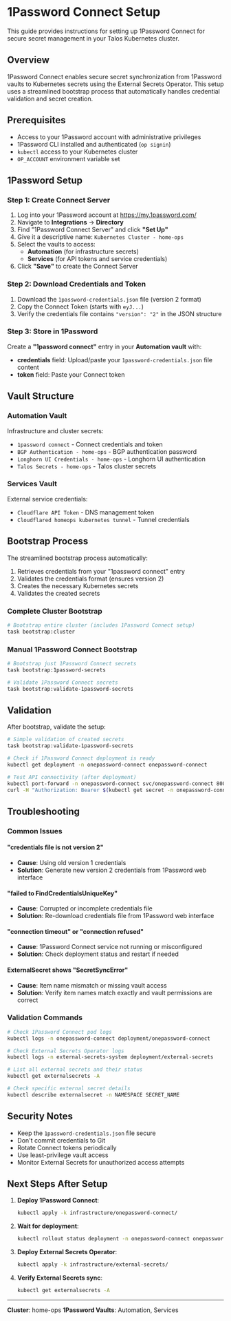 # 1Password Connect Setup

This guide provides instructions for setting up 1Password Connect for secure secret management in your Talos Kubernetes cluster.

## Overview

1Password Connect enables secure secret synchronization from 1Password vaults to Kubernetes secrets using the External Secrets Operator. This setup uses a streamlined bootstrap process that automatically handles credential validation and secret creation.

## Prerequisites

- Access to your 1Password account with administrative privileges
- 1Password CLI installed and authenticated (`op signin`)
- `kubectl` access to your Kubernetes cluster
- `OP_ACCOUNT` environment variable set

## 1Password Setup

### Step 1: Create Connect Server

1. Log into your 1Password account at <https://my.1password.com/>
2. Navigate to **Integrations** → **Directory**
3. Find "1Password Connect Server" and click **"Set Up"**
4. Give it a descriptive name: `Kubernetes Cluster - home-ops`
5. Select the vaults to access:
   - **Automation** (for infrastructure secrets)
   - **Services** (for API tokens and service credentials)
6. Click **"Save"** to create the Connect Server

### Step 2: Download Credentials and Token

1. Download the `1password-credentials.json` file (version 2 format)
2. Copy the Connect Token (starts with `eyJ...`)
3. Verify the credentials file contains `"version": "2"` in the JSON structure

### Step 3: Store in 1Password

Create a **"1password connect"** entry in your **Automation vault** with:

- **credentials** field: Upload/paste your `1password-credentials.json` file content
- **token** field: Paste your Connect token

## Vault Structure

### Automation Vault

Infrastructure and cluster secrets:

- `1password connect` - Connect credentials and token
- `BGP Authentication - home-ops` - BGP authentication password
- `Longhorn UI Credentials - home-ops` - Longhorn UI authentication
- `Talos Secrets - home-ops` - Talos cluster secrets

### Services Vault

External service credentials:

- `Cloudflare API Token` - DNS management token
- `Cloudflared homeops kubernetes tunnel` - Tunnel credentials

## Bootstrap Process

The streamlined bootstrap process automatically:

1. Retrieves credentials from your "1password connect" entry
2. Validates the credentials format (ensures version 2)
3. Creates the necessary Kubernetes secrets
4. Validates the created secrets

### Complete Cluster Bootstrap

```bash
# Bootstrap entire cluster (includes 1Password Connect setup)
task bootstrap:cluster
```

### Manual 1Password Connect Bootstrap

```bash
# Bootstrap just 1Password Connect secrets
task bootstrap:1password-secrets

# Validate 1Password Connect secrets
task bootstrap:validate-1password-secrets
```

## Validation

After bootstrap, validate the setup:

```bash
# Simple validation of created secrets
task bootstrap:validate-1password-secrets

# Check if 1Password Connect deployment is ready
kubectl get deployment -n onepassword-connect onepassword-connect

# Test API connectivity (after deployment)
kubectl port-forward -n onepassword-connect svc/onepassword-connect 8080:8080 &
curl -H "Authorization: Bearer $(kubectl get secret -n onepassword-connect onepassword-connect-token -o jsonpath='{.data.token}' | base64 -d)" http://localhost:8080/v1/health
```

## Troubleshooting

### Common Issues

#### "credentials file is not version 2"

- **Cause**: Using old version 1 credentials
- **Solution**: Generate new version 2 credentials from 1Password web interface

#### "failed to FindCredentialsUniqueKey"

- **Cause**: Corrupted or incomplete credentials file
- **Solution**: Re-download credentials file from 1Password web interface

#### "connection timeout" or "connection refused"

- **Cause**: 1Password Connect service not running or misconfigured
- **Solution**: Check deployment status and restart if needed

#### ExternalSecret shows "SecretSyncError"

- **Cause**: Item name mismatch or missing vault access
- **Solution**: Verify item names match exactly and vault permissions are correct

### Validation Commands

```bash
# Check 1Password Connect pod logs
kubectl logs -n onepassword-connect deployment/onepassword-connect

# Check External Secrets Operator logs
kubectl logs -n external-secrets-system deployment/external-secrets

# List all external secrets and their status
kubectl get externalsecrets -A

# Check specific external secret details
kubectl describe externalsecret -n NAMESPACE SECRET_NAME
```

## Security Notes

- Keep the `1password-credentials.json` file secure
- Don't commit credentials to Git
- Rotate Connect tokens periodically
- Use least-privilege vault access
- Monitor External Secrets for unauthorized access attempts

## Next Steps After Setup

1. **Deploy 1Password Connect**:

   ```bash
   kubectl apply -k infrastructure/onepassword-connect/
   ```

2. **Wait for deployment**:

   ```bash
   kubectl rollout status deployment -n onepassword-connect onepassword-connect
   ```

3. **Deploy External Secrets Operator**:

   ```bash
   kubectl apply -k infrastructure/external-secrets/
   ```

4. **Verify External Secrets sync**:
   ```bash
   kubectl get externalsecrets -A
   ```

---

**Cluster**: home-ops
**1Password Vaults**: Automation, Services
